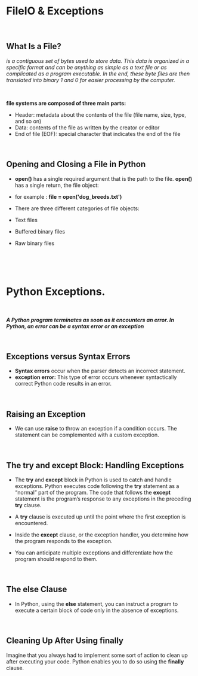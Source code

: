 #  FileIO & Exceptions

<br>

## What Is a File?
*is a contiguous set of bytes used to store data. This data is organized in a specific format and can be anything as simple as a text file or as complicated as a program executable. In the end, these byte files are then translated into binary 1 and 0 for easier processing by the computer.*

<br>

**file systems are composed of three main parts:**

* Header: metadata about the contents of the file (file name, size, type, and so on)
* Data: contents of the file as written by the creator or editor
* End of file (EOF): special character that indicates the end of the file

<br>

## Opening and Closing a File in Python

* **open()** has a single required argument that is the path to the file. **open()** has a single return, the file object:

* for example : **file = open('dog_breeds.txt')**

* There are three different categories of file objects:

* Text files

* Buffered binary files

* Raw binary files

<br>
<br>
<br>


# Python Exceptions.
<br>

***A Python program terminates as soon as it encounters an error. In Python, an error can be a syntax error or an exception***

<br>

## Exceptions versus Syntax Errors

* **Syntax errors** occur when the parser detects an incorrect statement.
* **exception error:** This type of error occurs whenever syntactically correct Python code results in an error.

<br>

## Raising an Exception
* We can use **raise** to throw an exception if a condition occurs. The statement can be complemented with a custom exception.

<br>

## The try and except Block: Handling Exceptions
* The **try** and **except** block in Python is used to catch and handle exceptions. Python executes code following the **try** statement as a “normal” part of the program. The code that follows the **except** statement is the program’s response to any exceptions in the preceding **try** clause.

* A **try** clause is executed up until the point where the first exception is encountered.

* Inside the **except** clause, or the exception handler, you determine how the program responds to the exception.

* You can anticipate multiple exceptions and differentiate how the program should respond to them.

<br>

## The else Clause
* In Python, using the **else** statement, you can instruct a program to execute a certain block of code only in the absence of exceptions.

<br>

## Cleaning Up After Using finally
Imagine that you always had to implement some sort of action to clean up after executing your code. Python enables you to do so using the **finally** clause.